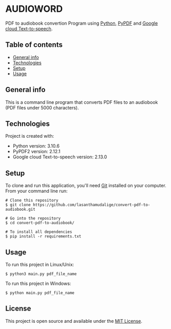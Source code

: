 # AUDIOWORD 

PDF to audiobook convertion Program using [Python](https://www.python.org/), [PyPDF](https://pypdf2.readthedocs.io/en/latest/) and [Google cloud Text-to-speech](https://codelabs.developers.google.com/codelabs/cloud-text-speech-python3/#0).

## Table of contents
* [General info](#general-info)
* [Technologies](#technologies)
* [Setup](#setup)
* [Usage](#usage)

## General info

This is a command line program that converts PDF files to an audiobook (PDF files under 5000 characters).  

## Technologies
Project is created with:
* Python version: 3.10.6
* PyPDF2 version: 2.12.1
* Google cloud Text-to-speech version: 2.13.0
	
## Setup

To clone and run this application, you'll need [Git](https://git-scm.com) installed on your computer.\
From your command line run:

```
# Clone this repository
$ git clone https://github.com/lasanthamudalige/convert-pdf-to-audiobook.git

# Go into the repository
$ cd convert-pdf-to-audiobook/

# To install all dependencies
$ pip install -r requirements.txt
```


## Usage

To run this project in Linux/Unix:

```
$ python3 main.py pdf_file_name
```

To run this project in Windows:

```
$ python main.py pdf_file_name
```

## License 
This project is open source and available under the [MIT License](https://github.com/lasanthamudalige/convert-pdf-to-audiobook/blob/main/LICENSE).
